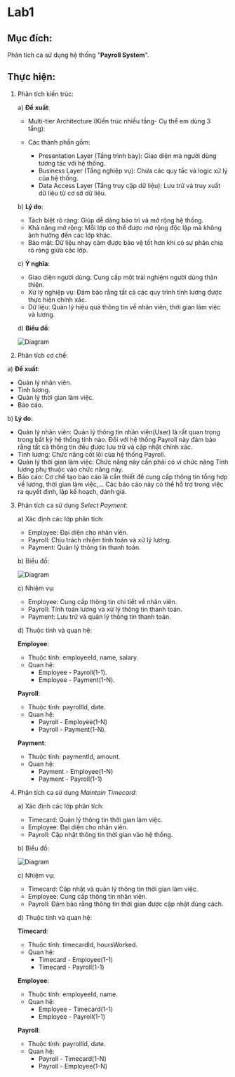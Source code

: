# Lab1

## Mục đích: 
Phân tích ca sử dụng hệ thống "**Payroll System**".

## Thực hiện:
1) Phân tích kiến trúc:

   a) **Đề xuất**:
   
     - Multi-tier Architecture (Kiến trúc nhiều tầng- Cụ thể em dùng 3 tầng):
     
     - Các thành phần gồm:
       - Presentation Layer (Tầng trình bày): Giao diện mà người dùng tương tác với hệ thống.
       - Business Layer (Tầng nghiệp vụ): Chứa các quy tắc và logic xử lý của hệ thống.
       - Data Access Layer (Tầng truy cập dữ liệu): Lưu trữ và truy xuất dữ liệu từ cơ sở dữ liệu.
  
    b) **Lý do**:
      - Tách biệt rõ ràng: Giúp dễ dàng bảo trì và mở rộng hệ thống.
      - Khả năng mở rộng: Mỗi lớp có thể được mở rộng độc lập mà không ảnh hưởng đến các lớp khác.
      - Bảo mật: Dữ liệu nhạy cảm được bảo vệ tốt hơn khi có sự phân chia rõ ràng giữa các lớp.

    c) **Ý nghĩa**:
      - Giao diện người dùng: Cung cấp một trải nghiệm người dùng thân thiện.
      - Xử lý nghiệp vụ: Đảm bảo rằng tất cả các quy trình tính lương được thực hiện chính xác.
      - Dữ liệu: Quản lý hiệu quả thông tin về nhân viên, thời gian làm việc và lương.

    d) **Biểu đồ**:

   ![Diagram](https://www.planttext.com/api/plantuml/png/UhzxlqDnIM9HIMbk3bT1Od9sOdggWb90OcLHVawEGd1bSKbghf92DPS244G75AKMf-QL99PavkSf-2HMfXR5AjZOA6W4w2YxkJa2WQQ2dHr4gLDfSMPUQd6nWaz-UcOoic8d7ML7Hv1oX6ANn994P2Kk82KWHN0bkEtNrRN3OHi-Xu1r8LdBLSlba9gN0Wm400000F__0m00)
     
     
2) Phân tích cơ chế:

  a) **Đề xuất**:
  - Quản lý nhân viên.
  - Tính lương.
  - Quản lý thời gian làm việc.
  - Báo cáo.

  b)  **Lý do**:
  - Quản lý nhân viên: Quản lý thông tin nhân viên(User) là rất quan trọng trong bất kỳ hệ thống tính nào. Đối với hệ thống Payroll này đảm bảo rằng tất cả thông tin đều được lưu trữ và cập nhật chính xác.
  - Tính lương: Chức năng cốt lõi của hệ thống Payroll.
  - Quản lý thời gian làm việc: Chức năng này cần phải có vì chức năng Tính lương phụ thuộc vào chức năng này.
  - Báo cáo: Cơ chế tạo báo cáo là cần thiết để cung cấp thông tin tổng hợp về lương, thời gian làm việc,... Các báo cáo này có thể hỗ trợ trong việc ra quyết định, lập kế hoạch, đánh giá.

  3) Phân tích ca sử dụng *Select Payment*:

     a) Xác định các lớp phân tích:
     - Employee: Đại diện cho nhân viên.
     - Payroll: Chịu trách nhiệm tính toán và xử lý lương.
     - Payment: Quản lý thông tin thanh toán.
      
      b) Biểu đồ:
     
     ![Diagram](https://www.planttext.com/api/plantuml/png/R90n3i8m34NtdC8Z3Br01jG1TXOEOAKMgkGanN66d8s18t454YaLL7InRF-d_sM_dwynAOfcpmQTHe5R8Z6jm722AnQ9p1Q47fcIrjbJqCFHTAL15xzmB4GMxgJhS2R5cLCbrmqCMqFD4hxKZryFiU2GNMPKsiIsRi-hIpkMbMq7MPZcj32MFtAaCDKFV0000F__0m00)

     c) Nhiệm vụ:
     - Employee: Cung cấp thông tin chi tiết về nhân viên.
     - Payroll: Tính toán lương và xử lý thông tin thanh toán.
     - Payment: Lưu trữ và quản lý thông tin thanh toán.

     d) Thuộc tính và quan hệ:
     
     **Employee**:
       - Thuộc tính: employeeId, name, salary.
       - Quan hệ:
            + Employee - Payroll(1-1).
            + Employee - Payment(1-N).

     **Payroll**:
       - Thuộc tính: payrollId, date.
       - Quan hệ:
            + Payroll - Employee(1-N)
            + Payroll - Payment(1-N).

     **Payment**:
       - Thuộc tính: paymentId, amount.
       - Quan hệ:
            + Payment - Employee(1-N)
            + Payment - Payroll(1-1)

  4) Phân tích ca sử dụng *Maintain Timecard*:

     a) Xác định các lớp phân tích:
     - Timecard: Quản lý thông tin thời gian làm việc.
     - Employee: Đại diện cho nhân viên.
     - Payroll: Cập nhật thông tin thời gian vào hệ thống.
    
     b) Biểu đồ:
     
       ![Diagram](https://www.planttext.com/api/plantuml/png/N8-z3G8n34RxJE4IYbiW1Je9w2bW02inA5B-vFYAcus2aLY1HBe8GcDzd_NqBB-Vhxa8iYp1ApII66w5MBK1qm6kBf11jXgMR56ezzrUzTYmSyW-hKGQ7YIzd4ZG-LBHle5fK3B9ml6B_Helk7Bolj_TQeMszASoATuT1nINuc2gLFj5WtKbUroF8pXJjFNr3m000F__0m00)

     c) Nhiệm vụ:
       - Timecard: Cập nhật và quản lý thông tin thời gian làm việc.
       - Employee: Cung cấp thông tin nhân viên.
       - Payroll: Đảm bảo rằng thông tin thời gian được cập nhật đúng cách.

     d) Thuộc tính và quan hệ:
     
     **Timecard**:
       - Thuộc tính: timecardId, hoursWorked.
       - Quan hệ:
            + Timecard - Employee(1-1)
            + Timecard - Payroll(1-1)

     **Employee**:
       - Thuộc tính: employeeId, name.
       - Quan hệ:
            + Employee - Timecard(1-1)
            + Employee - Payroll(1-1)

     **Payroll**:
       - Thuộc tính: payrollId, date.
       - Quan hệ:
         + Payroll - Timecard(1-N)
         + Payroll - Employee(1-N)





    
